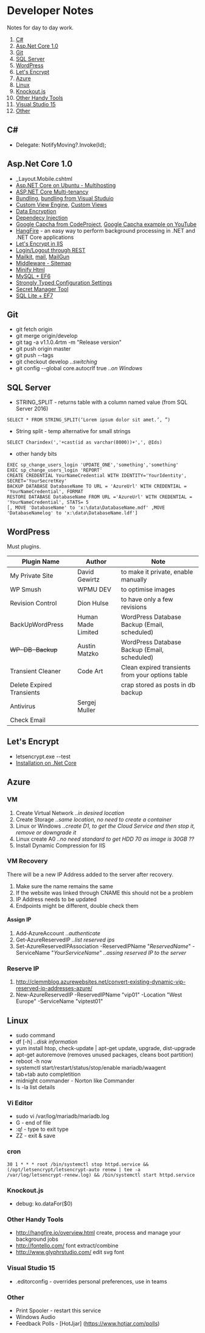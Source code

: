 # Developer Notes
Notes for day to day work.

1. [C#](#c)
2. [Asp.Net Core 1.0](#aspnet-core-10)
3. [Git](#git)
4. [SQL Server](#sql-server)
5. [WordPress](#wordpress)
6. [Let's Encrypt](#lets-encrypt)
7. [Azure](#azure)
8. [Linux](#linux)
9. [Knockout.js](#knockoutjs)
10. [Other Handy Tools](#other-handy-tools)
11. [Visual Studio 15](#visual-studio-15)
12. [Other](#other)

## C# #
- Delegate: NotifyMoving?.Invoke(Id);
 
## Asp.Net Core 1.0
- _Layout.Mobile.cshtml
- [Asp.NET Core on Ubuntu - Multihosting](https://developingsoftware.com/aspnetcore-ubuntu#configure-nginx-as-a-reverse-proxy-to-asp.net-core) 
- [ASP.NET Core Multi-tenancy](http://benfoster.io/blog/aspnet-core-multi-tenancy-data-isolation-with-entity-framework)
- [Bundling](https://github.com/Shazwazza/Smidge), [bundling from Visual Studuio](https://visualstudiogallery.msdn.microsoft.com/9ec27da7-e24b-4d56-8064-fd7e88ac1c40)
- [Custom View Engine](http://weblogs.asp.net/imranbaloch/custom-viewengine-aspnet5-mvc6), [Custom Views](http://www.davepaquette.com/archive/2015/05/04/displaying-custom-asp-net-mvc-views-per-deployment.aspx)
- [Data Encryption](https://docs.asp.net/en/latest/security/data-protection/using-data-protection.html)
- [Dependecy Injection](http://odetocode.com/blogs/scott/archive/2016/02/18/avoiding-the-service-locator-pattern-in-asp-net-core.aspx)
- [Google Capcha from CodeProject](http://www.codeproject.com/Articles/1018668/FETCH-Retrieve-data-from-a-remote-web-server-with), [Google Capcha example on YouTube](https://www.youtube.com/watch?v=HcSEU_BZwDw)
- [HangFire](http://hangfire.io/) - an easy way to perform background processing in .NET and .NET Core applications 
- [Let's Encrypt in IIS](https://weblog.west-wind.com/posts/2016/Feb/22/Using-Lets-Encrypt-with-IIS-on-Windows)
- [Login/Logout through REST](https://www.illucit.com/blog/2016/04/asp-net-5-mvc-6-identity-authentication/)
- [Mailkit](https://github.com/jstedfast/MailKit), [mail](http://stevejgordon.co.uk/how-to-send-emails-in-asp-net-core-1-0), [MailGun](http://benjii.me/2017/02/send-email-using-asp-net-core/)
- [Middleware - Sitemap](http://dotnetthoughts.net/generate-dynamic-xml-sitemaps-in-aspnet5)
- [Minify Html](https://github.com/deanhume/html-minifier)
- [MySQL + EF6](http://dan.cx/2015/08/entity-framework-6-mysql-aspnet)
- [Strongly Typed Configuration Settings](https://weblog.west-wind.com/posts/2016/May/23/Strongly-Typed-Configuration-Settings-in-ASPNET-Core)
- [Secret Manager Tool](http://www.fiyazhasan.me/dont-share-your-secrets-asp-net-core-secret-manager-tool)
- [SQL Lite + EF7](http://damienbod.com/2015/08/30/asp-net-5-with-sqlite-and-entity-framework-7/)


## Git
- git fetch origin
- git merge origin/develop
- git tag -a v1.1.0.4rtm -m "Release version"
- git push origin master
- git push --tags
- git checkout develop *..switching*
- git config --global core.autocrlf true *..on Windows*

## SQL Server
- STRING_SPLIT - returns table with a column named value (from SQL Server 2016)
```plsql
SELECT * FROM STRING_SPLIT(‘Lorem ipsum dolor sit amet.’, ”)
```
- String split - temp alternative for small strings
```plsql
SELECT Charindex(','+cast(id as varchar(8000))+',', @Ids)
```
- other handy bits
```plsql
EXEC sp_change_users_login 'UPDATE_ONE','something','something'
EXEC sp_change_users_login 'REPORT'
CREATE CREDENTIAL YourNameCredential WITH IDENTITY='YourIdentity', SECRET='YourSecretKey'
BACKUP DATABASE DatabaseName TO URL = 'AzureUrl' WITH CREDENTIAL = 'YourNameCredential', FORMAT
RESTORE DATABASE DatabaseName FROM URL ='AzureUrl' WITH CREDENTIAL = 'YourNameCredential', STATS= 5
[, MOVE 'DatabaseName' to 'x:\data\DatabaseName.mdf' ,MOVE 'DatabaseNamelog' to 'x:\data\DatabaseName.ldf'] 
```

## WordPress
Must plugins.

Plugin Name | Author | Note
---|---|---
My Private Site | David Gewirtz | to make it private, enable manually
WP Smush | WPMU DEV | to optimise images
Revision Control | Dion Hulse | to have only a few revisions
BackUpWordPress | Human Made Limited | WordPress Database Backup (Email, scheduled)
~~WP-DB-Backup~~ | Austin Matzko | WordPress Database Backup  (Email, scheduled)
Transient Cleaner | Code Art | Clean expired transients from your options table
Delete Expired Transients || crap stored as posts in db backup
Antivirus | Sergej Muller |
Check Email | |

## Let's Encrypt
- letsencrypt.exe --test
- [Installation on .Net Core](http://www.softfluent.com/blog/dev/2016/11/09/Using-Let-s-encrypt-with-ASP-NET-Core)

## Azure 
### VM
1. Create Virtual Network *..in desired location* 
2. Create Storage *..same location, no need to create a container*
3. Linux or Windows *..create D1, to get the Cloud Service and then stop it, remove or downgrade it*
4. Linux create A0 *..no need standard to get HDD 70 as image is 30GB ??*
5. Install Dynamic Compression for IIS
 
### VM Recovery
There will be a new IP Address added to the server after recovery.

1. Make sure the name remains the same
2. If the website was linked through CNAME this should not be a problem
3. IP Address needs to be updated
4. Endpoints might be different, double check them

#### Assign IP

1. Add-AzureAccount *..authenticate*
2. Get-AzureReservedIP *..list reserved ips*
3. Set-AzureReservedIPAssociation -ReservedIPName "*ReservedName*" -ServiceName "*YourServiceName*" *..assing reserved IP to the server*


### Reserve IP 
1. http://clemmblog.azurewebsites.net/convert-existing-dynamic-vip-reserved-ip-addresses-azure/
2. New-AzureReservedIP -ReservedIPName "vip01" -Location "West Europe" -ServiceName "viptest01"


## Linux
- sudo command
- df [-h] *..disk information*
- yum install htop, check-update | apt-get update, upgrade, dist-upgrade
- apt-get autoremove (removes unused packages, cleans boot partition)
- reboot -h now
- systemctl start/restart/status/stop/enable mariadb/waagent
- tab+tab auto completition
- midnight commander - Norton like Commander
- ls -la list details

### Vi Editor
 - sudo vi /var/log/mariadb/mariadb.log 
 - G - end of file
 - :q! - type to exit type
 - ZZ - exit & save
 
### cron
```30 1 * * * root /bin/systemctl stop httpd.service && (/opt/letsencrypt/letsencrypt-auto renew | tee -a /var/log/letsencrypt-renew.log) && /bin/systemctl start httpd.service```

### Knockout.js
- debug: ko.dataFor($0)

### Other Handy Tools
- http://hangfire.io/overview.html create, process and manage your background jobs
- http://fontello.com/ font extract/combine
- http://www.glyphrstudio.com/ edit svg font

### Visual Studio 15
- .editorconfig - overrides personal preferences, use in teams

### Other
- Print Spooler - restart this service
- Windows Audio
- Feedback Polls - [HotJjar] (https://www.hotjar.com/polls)
